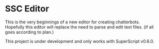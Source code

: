 # SSC Editor

This is the very beginnings of a new editor for creating chatterbots. Hopefully this editor will replace the need to parse and edit text files. (if all goes according to plan.)

This project is under development and only works with SuperScript v0.6.0.